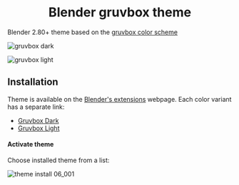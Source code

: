 # <div align="center">Blender gruvbox theme</div>

Blender 2.80+ theme based on the [gruvbox color scheme](https://github.com/morhetz/gruvbox)

![gruvbox dark](https://github.com/SylEleuth/blender-gruvbox/assets/33354262/1771e5d7-335e-4773-a5f2-fac2ccf43d46)

![gruvbox light](https://github.com/SylEleuth/blender-gruvbox/assets/33354262/49dce51f-9eb0-41bb-8a84-1850349e4ecf)

Installation
------------

Theme is available on the [Blender's extensions](https://extensions.blender.org/) webpage.
Each color variant has a separate link:

- [Gruvbox Dark](https://extensions.blender.org/themes/gruvbox-dark/)
- [Gruvbox Light](https://extensions.blender.org/themes/gruvbox-light/)

#### Activate theme

Choose installed theme from a list:

![theme install 06_001](https://user-images.githubusercontent.com/33354262/77268760-d6a52080-6c9e-11ea-829b-eb0ad7f9c113.png)
